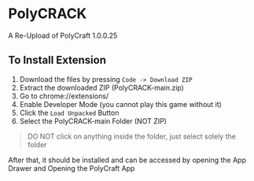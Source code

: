 # PolyCRACK
A Re-Upload of PolyCraft 1.0.0.25

## To Install Extension
1. Download the files by pressing ```Code -> Download ZIP```
2. Extract the downloaded ZIP (PolyCRACK-main.zip)
3. Go to chrome://extensions/
4. Enable Developer Mode (you cannot play this game without it)
5. Click the ```Load Unpacked``` Button
6. Select the PolyCRACK-main Folder (NOT ZIP)
> DO NOT click on anything inside the folder, just select solely the folder

After that, it should be installed and can be accessed by opening the App Drawer and Opening the PolyCraft App
